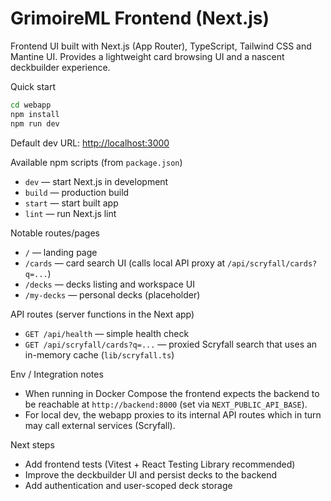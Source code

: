 # GrimoireML Frontend (Next.js)

Frontend UI built with Next.js (App Router), TypeScript, Tailwind CSS and Mantine UI. Provides a lightweight card browsing UI and a nascent deckbuilder experience.

Quick start

```bash
cd webapp
npm install
npm run dev
```

Default dev URL: <http://localhost:3000>

Available npm scripts (from `package.json`)

- `dev` — start Next.js in development
- `build` — production build
- `start` — start built app
- `lint` — run Next.js lint

Notable routes/pages

- `/` — landing page
- `/cards` — card search UI (calls local API proxy at `/api/scryfall/cards?q=...`)
- `/decks` — decks listing and workspace UI
- `/my-decks` — personal decks (placeholder)

API routes (server functions in the Next app)

- `GET /api/health` — simple health check
- `GET /api/scryfall/cards?q=...` — proxied Scryfall search that uses an in-memory cache (`lib/scryfall.ts`)

Env / Integration notes

- When running in Docker Compose the frontend expects the backend to be reachable at `http://backend:8000` (set via `NEXT_PUBLIC_API_BASE`).
- For local dev, the webapp proxies to its internal API routes which in turn may call external services (Scryfall).

Next steps

- Add frontend tests (Vitest + React Testing Library recommended)
- Improve the deckbuilder UI and persist decks to the backend
- Add authentication and user-scoped deck storage
